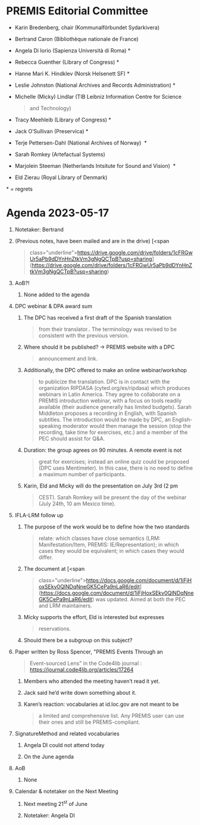 PREMIS Editorial Committee 
==========================

-   Karin Bredenberg, chair (Kommunalförbundet Sydarkivera)

-   Bertrand Caron (Bibliothèque nationale de France)

-   Angela Di Iorio (Sapienza Università di Roma) \*

-   Rebecca Guenther (Library of Congress) \*

-   Hanne Mari K. Hindklev (Norsk Helsenett SF) \*

-   Leslie Johnston (National Archives and Records Administration) \*

-   Michelle (Micky) Lindlar (TIB Leibniz Information Centre for Science
    > and Technology)

-   Tracy Meehleib (Library of Congress) \*

-   Jack O’Sullivan (Preservica) \*

-   Terje Pettersen-Dahl (National Archives of Norway)  \*

-   Sarah Romkey (Artefactual Systems) 

-   Marjolein Steeman (Netherlands Intsitute for Sound and Vision)  \*

-   Eld Zierau (Royal Library of Denmark)

\* = regrets

Agenda 2023-05-17
=================

1.  Notetaker: Bertrand

2.  (Previous notes, have been mailed and are in the drive) [<span
    > class="underline">https://drive.google.com/drive/folders/1cFRGwUr5aPb9dDYnHnZtkVm3gNgQCTpB?usp=sharing</span>](https://drive.google.com/drive/folders/1cFRGwUr5aPb9dDYnHnZtkVm3gNgQCTpB?usp=sharing)

3.  AoB?!

    1.  None added to the agenda

4.  DPC webinar & DPA award sum

    1.  The DPC has received a first draft of the Spanish translation
        > from their translator.. The terminology was revised to be
        > consistent with the previous version.

    2.  Where should it be published? -&gt; PREMIS website with a DPC
        > announcement and link.

    3.  Additionally, the DPC offered to make an online webinar/workshop
        > to publicize the translation. DPC is in contact with the
        > organization RIPDASA (cyted.org/es/ripdasa) which produces
        > webinars in Latin America. They agree to collaborate on a
        > PREMIS introduction webinar, with a focus on tools readily
        > available (their audience generally has limited budgets).
        > Sarah Middleton proposes a recording in English, with Spanish
        > subtitles. The introduction would be made by DPC, an
        > English-speaking moderator would then manage the session (stop
        > the recording, take time for exercises, etc.) and a member of
        > the PEC should assist for Q&A.

    4.  Duration: the group agrees on 90 minutes. A remote event is not
        > great for exercises; instead an online quiz could be proposed
        > (DPC uses Mentimeter). In this case, there is no need to
        > define a maximum number of participants.

    5.  Karin, Eld and Micky will do the presentation on July 3rd (2 pm
        > CEST). Sarah Romkey will be present the day of the webinar
        > (July 24th, 10 am Mexico time).

5.  IFLA-LRM follow up

    1.  The purpose of the work would be to define how the two standards
        > relate: which classes have close semantics (LRM:
        > Manifestation/Item, PREMIS: IE/Representation); in which cases
        > they would be equivalent; in which cases they would differ.

    2.  The document at [<span
        > class="underline">https://docs.google.com/document/d/1iFjHoxSEkv0QlNDqNneGK5CePa9nLaR6/edit</span>](https://docs.google.com/document/d/1iFjHoxSEkv0QlNDqNneGK5CePa9nLaR6/edit)
        > was updated. Aimed at both the PEC and LRM maintainers.

    3.  Micky supports the effort, Eld is interested but expresses
        > reservations.

    4.  Should there be a subgroup on this subject?

6.  Paper written by Ross Spencer, "PREMIS Events Through an
    > Event-sourced Lens" in the Code4lib journal : [<span
    > class="underline">https://journal.code4lib.org/articles/17264</span>](https://journal.code4lib.org/articles/17264)

    1.  Members who attended the meeting haven’t read it yet.

    2.  Jack said he’d write down something about it.

    3.  Karen’s reaction: vocabularies at id.loc.gov are not meant to be
        > a limited and comprehensive list. Any PREMIS user can use
        > their ones and still be PREMIS-compliant.

7.  SignatureMethod and related vocabularies

    1.  Angela DI could not attend today

    2.  On the June agenda

8.  AoB

    1.  None

9.  Calendar & notetaker on the Next Meeting

    1.  Next meeting 21<sup>st</sup> of June

    2.  Notetaker: Angela DI
